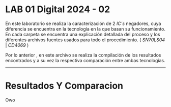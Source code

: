 # LAB 01 Digital 2024 - 02

En este laboratorio se realiza la caracterización de 2 _IC's_ negadores, cuya diferencia se encuentra en la tecnología en la que basan su funcionamiento. En cada carpeta se encuentra una explicación detallada del proceso y los diferentes archivos fuentes usados para todo el procedimiento. ( *SN70LS04* | *CD4069* )

Por lo anterior , en este archivo se realiza la compilación de los resultados encontrados y a su vez la respectiva comparación entre ambas tecnologías.

---

# Resultados Y Comparacion

Owo